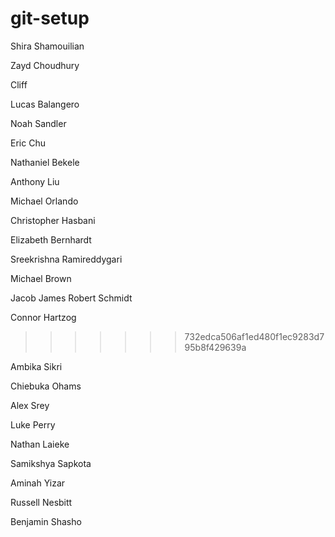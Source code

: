 # git-setup
Shira Shamouilian

Zayd Choudhury

Cliff

Lucas Balangero

Noah Sandler

Eric Chu

Nathaniel Bekele

Anthony Liu

Michael Orlando

Christopher Hasbani

Elizabeth Bernhardt

Sreekrishna Ramireddygari

Michael Brown

Jacob James
Robert Schmidt

Connor Hartzog
>>>>>>> 732edca506af1ed480f1ec9283d795b8f429639a

Ambika Sikri

Chiebuka Ohams

Alex Srey

Luke Perry

Nathan Laieke


Samikshya Sapkota

Aminah Yizar


Russell Nesbitt


Benjamin Shasho
